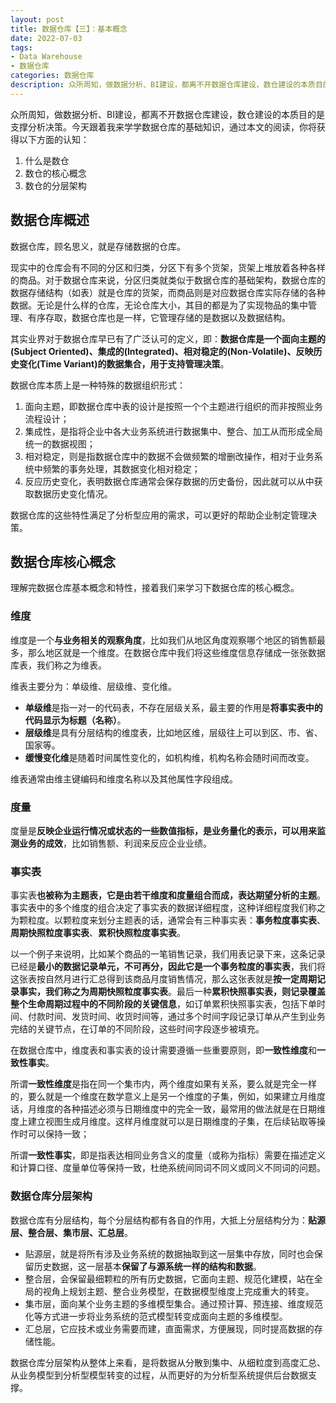 ```yaml
---
layout: post
title: 数据仓库【三】：基本概念
date: 2022-07-03
tags:
- Data Warehouse
- 数据仓库
categories: 数据仓库
description: 众所周知，做数据分析、BI建设，都离不开数据仓库建设，数仓建设的本质目的是支撑分析决策。今天跟着我来学学数据仓库的基础知识
---
```


众所周知，做数据分析、BI建设，都离不开数据仓库建设，数仓建设的本质目的是支撑分析决策。今天跟着我来学学数据仓库的基础知识，通过本文的阅读，你将获得以下方面的认知：

1. 什么是数仓
1. 数仓的核心概念
1. 数仓的分层架构

## 数据仓库概述

数据仓库，顾名思义，就是存储数据的仓库。

现实中的仓库会有不同的分区和归类，分区下有多个货架，货架上堆放着各种各样的商品。对于数据仓库来说，分区归类就类似于数据仓库的基础架构，数据仓库的数据存储结构（如表）就是仓库的货架，而商品则是对应数据仓库实际存储的各种数据。无论是什么样的仓库，无论仓库大小，其目的都是为了实现物品的集中管理、有序存取，数据仓库也是一样，它管理存储的是数据以及数据结构。

其实业界对于数据仓库早已有了广泛认可的定义，即：**数据仓库是一个面向主题的(Subject Oriented)、集成的(Integrated)、相对稳定的(Non-Volatile)、反映历史变化(Time Variant)的数据集合，用于支持管理决策**。

数据仓库本质上是一种特殊的数据组织形式：

1. 面向主题，即数据仓库中表的设计是按照一个个主题进行组织的而非按照业务流程设计；
1. 集成性，是指将企业中各大业务系统进行数据集中、整合、加工从而形成全局统一的数据视图；
1. 相对稳定，则是指数据仓库中的数据不会做频繁的增删改操作，相对于业务系统中频繁的事务处理，其数据变化相对稳定；
1. 反应历史变化，表明数据仓库通常会保存数据的历史备份，因此就可以从中获取数据历史变化情况。

数据仓库的这些特性满足了分析型应用的需求，可以更好的帮助企业制定管理决策。

## 数据仓库核心概念

理解完数据仓库基本概念和特性，接着我们来学习下数据仓库的核心概念。

###  维度

维度是一个**与业务相关的观察角度**，比如我们从地区角度观察哪个地区的销售额最多，那么地区就是一个维度。在数据仓库中我们将这些维度信息存储成一张张数据库表，我们称之为维表。

维表主要分为：单级维、层级维、变化维。

- **单级维**是指一对一的代码表，不存在层级关系，最主要的作用是**将事实表中的代码显示为标题（名称）**。
- **层级维**是具有分层结构的维度表，比如地区维，层级往上可以到区、市、省、国家等。
- **缓慢变化维**是随着时间属性变化的，如机构维，机构名称会随时间而改变。

维表通常由维主键编码和维度名称以及其他属性字段组成。

### 度量

度量是**反映企业运行情况或状态的一些数值指标，是业务量化的表示，可以用来监测业务的成效**，比如销售额、利润来反应企业业绩。

### 事实表

事实表**也被称为主题表，它是由若干维度和度量组合而成，表达期望分析的主题**。事实表中的多个维度的组合决定了事实表的数据详细程度，这种详细程度我们称之为颗粒度。以颗粒度来划分主题表的话，通常会有三种事实表：**事务粒度事实表**、**周期快照粒度事实表**、**累积快照粒度事实表**。

以一个例子来说明，比如某个商品的一笔销售记录，我们用表记录下来，这条记录已经是**最小的数据记录单元，不可再分，因此它是一个事务粒度的事实表**，我们将这张表按自然月进行汇总得到该商品月度销售情况，那么这张表就是**按一定周期记录事实，我们称之为周期快照粒度事实表**。最后一种**累积快照事实表，则记录覆盖整个生命周期过程中的不同阶段的关键信息**，如订单累积快照事实表，包括下单时间、付款时间、发货时间、收货时间等，通过多个时间字段记录订单从产生到业务完结的关键节点，在订单的不同阶段，这些时间字段逐步被填充。

在数据仓库中，维度表和事实表的设计需要遵循一些重要原则，即**一致性维度**和**一致性事实**。

所谓**一致性维度**是指在同一个集市内，两个维度如果有关系，要么就是完全一样的，要么就是一个维度在数学意义上是另一个维度的子集，例如，如果建立月维度话，月维度的各种描述必须与日期维度中的完全一致，最常用的做法就是在日期维度上建立视图生成月维度。这样月维度就可以是日期维度的子集，在后续钻取等操作时可以保持一致；

所谓**一致性事实**，即是指表达相同业务含义的度量（或称为指标）需要在描述定义和计算口径、度量单位等保持一致，杜绝系统间同词不同义或同义不同词的问题。

### 数据仓库分层架构

数据仓库有分层结构，每个分层结构都有各自的作用，大抵上分层结构分为：**贴源层、整合层、集市层、汇总层**。

- 贴源层，就是将所有涉及业务系统的数据抽取到这一层集中存放，同时也会保留历史数据，这一层基本**保留了与源系统一样的结构和数据**。
- 整合层，会保留最细颗粒的所有历史数据，它面向主题、规范化建模，站在全局的视角上规划主题、整合业务模型，在数据模型维度上完成重大的转变。
- 集市层，面向某个业务主题的多维模型集合。通过预计算、预连接、维度规范化等方式进一步将业务系统的范式模型转变成面向主题的多维模型。
- 汇总层，它应技术或业务需要而建，直面需求，方便展现，同时提高数据的存储性能。

数据仓库分层架构从整体上来看，是将数据从分散到集中、从细粒度到高度汇总、从业务模型到分析型模型转变的过程，从而更好的为分析型系统提供后台数据支撑。
